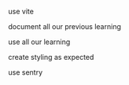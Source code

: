 use vite

document all our previous learning

use all our learning 

create styling as expected

use sentry